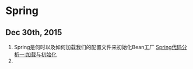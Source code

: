 # Spring

## Dec 30th, 2015

1. Spring是何时以及如何加载我们的配置文件来初始化Bean工厂 [	Spring代码分析一:加载与初始化](http://my.oschina.net/u/932347/blog/146645?fromerr=xv8JddF3)
2. 
